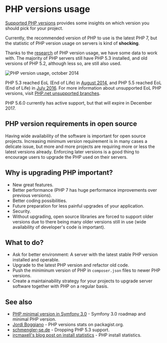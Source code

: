 # PHP versions usage

[Supported PHP versions](http://php.net/supported-versions.php) provides some
insights on which version you should pick for your project.

Currently, the recommended version of PHP to use is the latest PHP 7, but the
statistic of PHP version usage on servers is kind of **shocking**.

Thanks to the [research](http://blog.pascal-martin.fr/post/php-versions-stats-2014-10-en)
of PHP version usage, we have some data to work with. The majority of PHP servers
still have PHP 5.3 installed, and old versions of PHP 5.2, although less so,
are still also used.

![PHP version usage, october 2014](https://raw.githubusercontent.com/phpearth/PHP.earth/master/assets/images/intro/php-version-usage.png "PHP version usage, october 2014")

PHP 5.3 reached EoL (End of Life) in [August 2014](http://php.net/archive/2014.php#id2014-08-14-1),
and PHP 5.5 reached EoL (End of Life) in [July 2016](http://php.net/archive/2016.php#id2016-07-21-2).
For more information about unsupported EoL PHP versions, visit [PHP.net unsupported branches](http://php.net/eol.php).

PHP 5.6.0 currently has active support, but that will expire in December 2017.

## PHP version requirements in open source

Having wide availability of the software is important for open source projects.
Increasing minimum version requirement is in many cases a delicate issue, but
more and more projects are requiring more or less the latest versions already.
Enforcing later versions is a good thing to encourage users to upgrade the PHP
used on their servers.

## Why is upgrading PHP important?

* New great features.
* Better performance (PHP 7 has huge performance improvements over previous
  versions).
* Better coding possibilities.
* Future preparation for less painful upgrades of your application.
* Security.
* Without upgrading, open source libraries are forced to support older versions
  due to there being many older versions still in use (wide availability of
  developer's code is important).

## What to do?

* Ask for better environment: A server with the latest stable PHP version
  installed and operable.
* Upgrade to the latest PHP version and refactor old code.
* Push the miniminum version of PHP in `composer.json` files to newer PHP
  versions.
* Create a maintainability strategy for your projects to upgrade server
  software together with PHP on a regular basis.

## See also

* [PHP minimal version in Symfony 3.0](http://symfony.com/blog/symfony-3-0-the-roadmap) -
  Symfony 3.0 roadmap and minimal PHP version.
* [Jordi Boggiano](https://seld.be/notes/php-versions-stats-2016-1-edition) -
  PHP versions stats on packagist.org.
* [schmengler-se.de](http://www.schmengler-se.de/en/2014/11/why-i-am-actively-going-to-drop-php-5-3-compatibility/) -
  Dropping PHP 5.3 support.
* [ircmaxell's blog post on install statistics](http://blog.ircmaxell.com/2014/12/php-install-statistics.html) -
  PHP install statistics.
